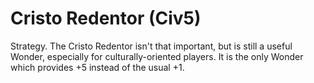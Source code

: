 # Cristo Redentor (Civ5)

Strategy.
The Cristo Redentor isn't that important, but is still a useful Wonder, especially for culturally-oriented players. It is the only Wonder which provides +5 instead of the usual +1.